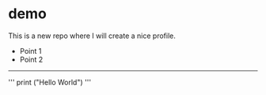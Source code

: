 # demo
This is a new repo where I will create a nice profile.

- Point 1
- Point 2

___

'''
print ("Hello World")
'''
